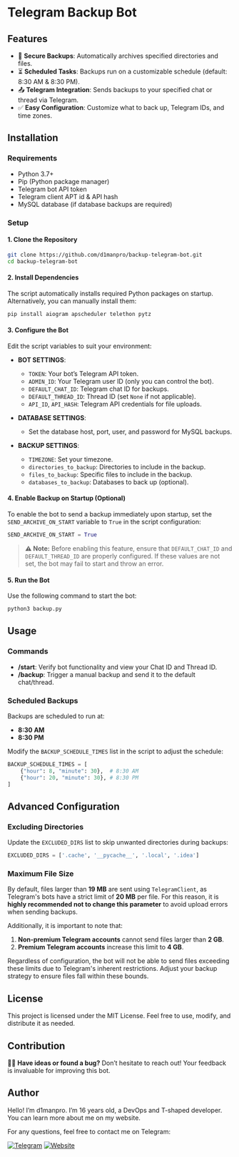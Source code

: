 # Telegram Backup Bot

## Features

- 🔐 **Secure Backups**: Automatically archives specified directories and files.
- ⏳ **Scheduled Tasks**: Backups run on a customizable schedule (default: 8:30 AM & 8:30 PM).
- 📤 **Telegram Integration**: Sends backups to your specified chat or thread via Telegram.
- ✅ **Easy Configuration**: Customize what to back up, Telegram IDs, and time zones.

## Installation

### Requirements

- Python 3.7+
- Pip (Python package manager)
- Telegram bot API token
- Telegram client APT id & API hash
- MySQL database (if database backups are required)

### Setup

#### 1. Clone the Repository

```bash
git clone https://github.com/d1manpro/backup-telegram-bot.git
cd backup-telegram-bot
```

#### 2. Install Dependencies

The script automatically installs required Python packages on startup. Alternatively, you can manually install them:

```bash
pip install aiogram apscheduler telethon pytz
```

#### 3. Configure the Bot

Edit the script variables to suit your environment:

- **BOT SETTINGS**:
  - `TOKEN`: Your bot’s Telegram API token.
  - `ADMIN_ID`: Your Telegram user ID (only you can control the bot).
  - `DEFAULT_CHAT_ID`: Telegram chat ID for backups.
  - `DEFAULT_THREAD_ID`: Thread ID (set `None` if not applicable).
  - `API_ID`, `API_HASH`: Telegram API credentials for file uploads.

- **DATABASE SETTINGS**:
  - Set the database host, port, user, and password for MySQL backups.

- **BACKUP SETTINGS**:
  - `TIMEZONE`: Set your timezone.
  - `directories_to_backup`: Directories to include in the backup.
  - `files_to_backup`: Specific files to include in the backup.
  - `databases_to_backup`: Databases to back up (optional).

#### 4. Enable Backup on Startup (Optional)

To enable the bot to send a backup immediately upon startup, set the `SEND_ARCHIVE_ON_START` variable to `True` in the script configuration:

```python
SEND_ARCHIVE_ON_START = True
```

> **⚠️ Note:** Before enabling this feature, ensure that `DEFAULT_CHAT_ID` and `DEFAULT_THREAD_ID` are properly configured. If these values are not set, the bot may fail to start and throw an error.

#### 5. Run the Bot

Use the following command to start the bot:

```bash
python3 backup.py
```

## Usage

### Commands

- **/start**: Verify bot functionality and view your Chat ID and Thread ID.
- **/backup**: Trigger a manual backup and send it to the default chat/thread.

### Scheduled Backups

Backups are scheduled to run at:

- **8:30 AM**
- **8:30 PM**

Modify the `BACKUP_SCHEDULE_TIMES` list in the script to adjust the schedule:

```python
BACKUP_SCHEDULE_TIMES = [
    {"hour": 8, "minute": 30},  # 8:30 AM
    {"hour": 20, "minute": 30}, # 8:30 PM
]
```

## Advanced Configuration

### Excluding Directories

Update the `EXCLUDED_DIRS` list to skip unwanted directories during backups:

```python
EXCLUDED_DIRS = ['.cache', '__pycache__', '.local', '.idea']
```

### Maximum File Size

By default, files larger than **19 MB** are sent using `TelegramClient`, as Telegram's bots have a strict limit of **20 MB** per file. For this reason, it is **highly recommended not to change this parameter** to avoid upload errors when sending backups.

Additionally, it is important to note that:

1. **Non-premium Telegram accounts** cannot send files larger than **2 GB**.
2. **Premium Telegram accounts** increase this limit to **4 GB**.

Regardless of configuration, the bot will not be able to send files exceeding these limits due to Telegram's inherent restrictions. Adjust your backup strategy to ensure files fall within these bounds.

## License

This project is licensed under the MIT License. Feel free to use, modify, and distribute it as needed.

## Contribution

🙋️‍♂️ **Have ideas or found a bug?** Don’t hesitate to reach out! Your feedback is invaluable for improving this bot.

## Author

Hello! I’m d1manpro. I’m 16 years old, a DevOps and T-shaped developer. You can learn more about me on my website.

For any questions, feel free to contact me on Telegram:

[![Telegram](https://img.shields.io/badge/Telegram-Contact-blue?logo=telegram)](https://t.me/dpdevops)
[![Website](https://img.shields.io/badge/Website-Visit-green?logo=link)](https://dp-dev.ru)
